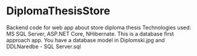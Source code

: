 # DiplomaThesisStore
Backend code for web app about store diploma thesis
Technologies used: MS SQL Server, ASP.NET Core, NHibernate.
This is a database first approach app.
You have a database model in Diplomski.jpg and DDLNaredbe - SQL Server.sql
